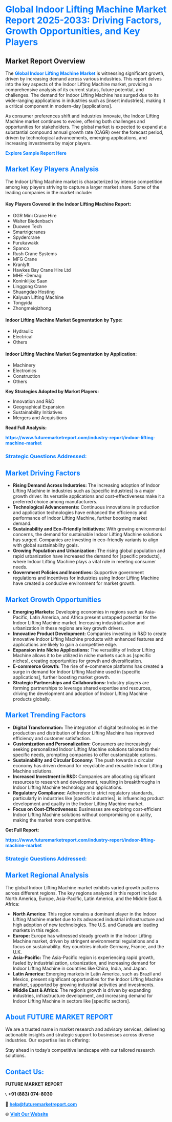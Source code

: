 <h1 style="color: #007BFF;">Global Indoor Lifting Machine Market Report 2025-2033: Driving Factors, Growth Opportunities, and Key Players</h1>

<section id="overview">
<h2>Market Report Overview</h2>
<p>The <a href="https://www.futuremarketreport.com/industry-report/indoor-lifting-machine-market" style="color: #007BFF; text-decoration: none;"><strong>Global Indoor Lifting Machine Market</strong></a> is witnessing significant growth, driven by increasing demand across various industries. This report delves into the key aspects of the Indoor Lifting Machine market, providing a comprehensive analysis of its current status, future potential, and challenges. The demand for Indoor Lifting Machine has surged due to its wide-ranging applications in industries such as [insert industries], making it a critical component in modern-day [applications].</p>
<p>As consumer preferences shift and industries innovate, the Indoor Lifting Machine market continues to evolve, offering both challenges and opportunities for stakeholders. The global market is expected to expand at a substantial compound annual growth rate (CAGR) over the forecast period, driven by technological advancements, emerging applications, and increasing investments by major players.</p>
</section>

<section id="overview">
<p><a href="https://www.futuremarketreport.com/request-sample/reportId=55544" style="color: #007BFF; text-decoration: none;"><strong>Explore Sample Report Here</strong></a></p>
</section>

<section id="key-players">
<h2 style="color: #007BFF;">Market Key Players Analysis</h2>
<p>The Indoor Lifting Machine market is characterized by intense competition among key players striving to capture a larger market share. Some of the leading companies in the market include:</p>
<h4>Key Players Covered in the Indoor Lifting Machine Report:</h4>
<ul><li>GGR Mini Crane Hire</li><li>Walter Biedenbach</li><li>Duowen Tech</li><li>Smartrigcranes</li><li>Spydercrane</li><li>Furukawakk</li><li>Spanco</li><li>Rush Crane Systems</li><li>MFG Crane</li><li>Kranlyft</li><li>Hawkes Bay Crane Hire Ltd</li><li>MHE -Demag</li><li>Koninklijke Saan</li><li>Linggong Crane</li><li>Shuangdao Hosting</li><li>Kaiyuan Lifting Machine</li><li>Tongyida</li><li>Zhongmeiqizhong</li></ul>
<h4>Indoor Lifting Machine Market Segmentation by Type:</h4>
<ul><li>Hydraulic</li><li>Electrical</li><li>Others</li></ul>

<h4>Indoor Lifting Machine Market Segmentation by Application:</h4>
<ul><li>Machinery</li><li>Electronics</li><li>Construction</li><li>Others</li></ul>
<p><strong>Key Strategies Adopted by Market Players:</strong></p>
<ul>
<li>Innovation and R&D</li>
<li>Geographical Expansion</li>
<li>Sustainability Initiatives</li>
<li>Mergers and Acquisitions</li>
</ul>
</section>

<section>
<p><strong>Read Full Analysis: </strong></p><a href="https://www.futuremarketreport.com/industry-report/indoor-lifting-machine-market" style="color: #007BFF; text-decoration: none;"><strong>https://www.futuremarketreport.com/industry-report/indoor-lifting-machine-market</strong></a>
<h3 style="color: #007BFF;">Strategic Questions Addressed:</h3>
</section>

<section id="driving-factors">
<h2 style="color: #007BFF;">Market Driving Factors</h2>
<ul>
<li><strong>Rising Demand Across Industries:</strong> The increasing adoption of Indoor Lifting Machine in industries such as [specific industries] is a major growth driver. Its versatile applications and cost-effectiveness make it a preferred choice among manufacturers.</li>
<li><strong>Technological Advancements:</strong> Continuous innovations in production and application technologies have enhanced the efficiency and performance of Indoor Lifting Machine, further boosting market demand.</li>
<li><strong>Sustainability and Eco-Friendly Initiatives:</strong> With growing environmental concerns, the demand for sustainable Indoor Lifting Machine solutions has surged. Companies are investing in eco-friendly variants to align with global sustainability goals.</li>
<li><strong>Growing Population and Urbanization:</strong> The rising global population and rapid urbanization have increased the demand for [specific products], where Indoor Lifting Machine plays a vital role in meeting consumer needs.</li>
<li><strong>Government Policies and Incentives:</strong> Supportive government regulations and incentives for industries using Indoor Lifting Machine have created a conducive environment for market growth.</li>
</ul>
</section>

<section id="growth-opportunities">
<h2 style="color: #007BFF;">Market Growth Opportunities</h2>
<ul>
<li><strong>Emerging Markets:</strong> Developing economies in regions such as Asia-Pacific, Latin America, and Africa present untapped potential for the Indoor Lifting Machine market. Increasing industrialization and urbanization in these regions are key growth drivers.</li>
<li><strong>Innovative Product Development:</strong> Companies investing in R&D to create innovative Indoor Lifting Machine products with enhanced features and applications are likely to gain a competitive edge.</li>
<li><strong>Expansion into Niche Applications:</strong> The versatility of Indoor Lifting Machine allows it to be utilized in niche markets such as [specific niches], creating opportunities for growth and diversification.</li>
<li><strong>E-commerce Growth:</strong> The rise of e-commerce platforms has created a surge in demand for Indoor Lifting Machine used in [specific applications], further boosting market growth.</li>
<li><strong>Strategic Partnerships and Collaborations:</strong> Industry players are forming partnerships to leverage shared expertise and resources, driving the development and adoption of Indoor Lifting Machine products globally.</li>
</ul>
</section>

<section id="trending-factors">
<h2 style="color: #007BFF;">Market Trending Factors</h2>
<ul>
<li><strong>Digital Transformation:</strong> The integration of digital technologies in the production and distribution of Indoor Lifting Machine has improved efficiency and customer satisfaction.</li>
<li><strong>Customization and Personalization:</strong> Consumers are increasingly seeking personalized Indoor Lifting Machine solutions tailored to their specific needs, prompting companies to offer customizable options.</li>
<li><strong>Sustainability and Circular Economy:</strong> The push towards a circular economy has driven demand for recyclable and reusable Indoor Lifting Machine solutions.</li>
<li><strong>Increased Investment in R&D:</strong> Companies are allocating significant resources to research and development, resulting in breakthroughs in Indoor Lifting Machine technology and applications.</li>
<li><strong>Regulatory Compliance:</strong> Adherence to strict regulatory standards, particularly in industries like [specific industries], is influencing product development and quality in the Indoor Lifting Machine market.</li>
<li><strong>Focus on Cost-Effectiveness:</strong> Businesses are exploring cost-efficient Indoor Lifting Machine solutions without compromising on quality, making the market more competitive.</li>
</ul>
</section>

<section>
<p><strong>Get Full Report: </strong></p><a href="https://www.futuremarketreport.com/industry-report/indoor-lifting-machine-market" style="color: #007BFF; text-decoration: none;"><strong>https://www.futuremarketreport.com/industry-report/indoor-lifting-machine-market</strong></a>
<h3 style="color: #007BFF;">Strategic Questions Addressed:</h3>
</section>


<section id="regional-analysis">
<h2 style="color: #007BFF;">Market Regional Analysis</h2>
<p>The global Indoor Lifting Machine market exhibits varied growth patterns across different regions. The key regions analyzed in this report include North America, Europe, Asia-Pacific, Latin America, and the Middle East & Africa:</p>
<ul>
<li><strong>North America:</strong> This region remains a dominant player in the Indoor Lifting Machine market due to its advanced industrial infrastructure and high adoption of new technologies. The U.S. and Canada are leading markets in this region.</li>
<li><strong>Europe:</strong> Europe has witnessed steady growth in the Indoor Lifting Machine market, driven by stringent environmental regulations and a focus on sustainability. Key countries include Germany, France, and the U.K.</li>
<li><strong>Asia-Pacific:</strong> The Asia-Pacific region is experiencing rapid growth, fueled by industrialization, urbanization, and increasing demand for Indoor Lifting Machine in countries like China, India, and Japan.</li>
<li><strong>Latin America:</strong> Emerging markets in Latin America, such as Brazil and Mexico, present significant opportunities for the Indoor Lifting Machine market, supported by growing industrial activities and investments.</li>
<li><strong>Middle East & Africa:</strong> The region’s growth is driven by expanding industries, infrastructure development, and increasing demand for Indoor Lifting Machine in sectors like [specific sectors].</li>
</ul>
</section>

<footer>
<h2 style="color: #007BFF;">About FUTURE MARKET REPORT</h2>
<p>We are a trusted name in market research and advisory services, delivering actionable insights and strategic support to businesses across diverse industries. Our expertise lies in offering:</p>

<p>Stay ahead in today’s competitive landscape with our tailored research solutions.</p>

<h2 style="color: #007BFF;">Contact Us:</h2>
<p><strong>FUTURE MARKET REPORT</strong></p>
<p>📞 <strong>+91 (883) 074-8030</strong></p>
<p>📧 <strong><a href="mailto:help@futuremarketreport.com" style="color: #007BFF;">help@futuremarketreport.com</a></strong></p>
<p>🌐 <strong><a href="https://www.futuremarketreport.com/" style="color: #007BFF;">Visit Our Website</a></strong></p>
</footer>
